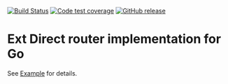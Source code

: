 [![Build Status](https://travis-ci.org/nbgo/extdirect.svg)](https://travis-ci.org/nbgo/extdirect) [![Code test coverage](https://img.shields.io/codecov/c/github/nbgo/extdirect.svg)](http://codecov.io/github/nbgo/extdirect) [![GitHub release](https://img.shields.io/github/release/nbgo/extdirect.svg)](https://github.com/nbgo/extdirect/releases)
# Ext Direct router implementation for Go
See [Example](https://github.com/nbgo/extdirect/tree/master/example) for details.
